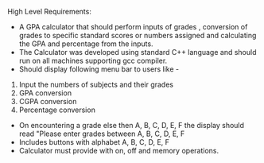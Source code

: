  High Level Requirements:

- A GPA calculator that should perform inputs of grades , conversion of grades to specific standard scores or numbers assigned and calculating the GPA and percentage from the inputs. 
- The Calculator was developed using standard C++ language and should run on all machines supporting gcc compiler.
- Should display following menu bar to users like -

1. Input the numbers of subjects and their grades
2. GPA conversion
3. CGPA conversion
4. Percentage conversion

- On encountering a grade else then A, B, C, D, E, F the display should read &quot;Please enter grades between A, B, C, D, E, F
- Includes buttons with alphabet A, B, C, D, E, F
- Calculator must provide with on, off and memory operations.